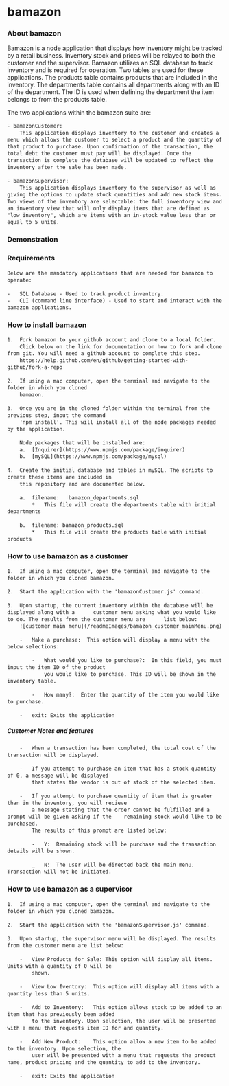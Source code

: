 # bamazon


### About bamazon


Bamazon is a node application that displays how inventory might be tracked by a retail business. Inventory stock and prices will be relayed to both the customer and the supervisor. Bamazon utilizes an SQL database to track inventory and is required for operation. Two tables are used for these applications. The products table contains products that are included in the inventory. The departments table contains all departments along with an ID of the department. The ID is used when defining the department the item belongs to from the products table. 

The two applications within the bamazon suite are:

    - bamazonCustomer:
        This application displays inventory to the customer and creates a menu which allows the customer to select a product and the quantity of that product to purchase. Upon confirmation of the transaction, the total debt the customer must pay will be displayed. Once the transaction is complete the database will be updated to reflect the inventory after the sale has been made.

    - bamazonSupervisor:
        This application displays inventory to the supervisor as well as giving the options to update stock quantities and add new stock items. Two views of the inventory are selectable: the full inventory view and an inventory view that will only display items that are defined as "low inventory", which are items with an in-stock value less than or equal to 5 units. 



### Demonstration



### Requirements


    Below are the mandatory applications that are needed for bamazon to operate:

    -   SQL Database - Used to track product inventory.
    -   CLI (command line interface) - Used to start and interact with the bamazon applications.



### How to install bamazon

    1.  Fork bamazon to your github account and clone to a local folder. 
        Click below on the link for documentation on how to fork and clone from git. You will need a github account to complete this step.
        https://help.github.com/en/github/getting-started-with-github/fork-a-repo

    2.  If using a mac computer, open the terminal and navigate to the folder in which you cloned 
        bamazon.

    3.  Once you are in the cloned folder within the terminal from the previous step, input the command 
        'npm install'. This will install all of the node packages needed by the application.

        Node packages that will be installed are:
        a.  [Inquirer](https://www.npmjs.com/package/inquirer)
        b.  [mySQL](https://www.npmjs.com/package/mysql)

    4.  Create the initial database and tables in mySQL. The scripts to create these items are included in
        this repository and are documented below.

        a.  filename:   bamazon_departments.sql
            *   This file will create the departments table with initial departments

        b.  filename: bamazon_products.sql
            *   This file will create the products table with initial products



### How to use bamazon as a customer

    1.  If using a mac computer, open the terminal and navigate to the folder in which you cloned bamazon.

    2.  Start the application with the 'bamazonCustomer.js' command.

    3.  Upon startup, the current inventory within the database will be displayed along with a      customer menu asking what you would like to do. The results from the customer menu are      list below:
        ![customer main menu](/readmeImages/bamazon_customer_mainMenu.png)

        -   Make a purchase:  This option will display a menu with the below selections:

            -   What would you like to purchase?:  In this field, you must input the item ID of the product
                you would like to purchase. This ID will be shown in the inventory table.
            
            -   How many?:  Enter the quantity of the item you would like to purchase.

        -   exit: Exits the application

#####   Customer Notes and features

        -   When a transaction has been completed, the total cost of the transaction will be displayed.
        
        -   If you attempt to purchase an item that has a stock quantity of 0, a message will be displayed
            that states the vendor is out of stock of the selected item.
        
        -   If you attempt to purchase quantity of item that is greater than in the inventory, you will recieve
            a message stating that the order cannot be fulfilled and a prompt will be given asking if the    remaining stock would like to be purchased. 
            The results of this prompt are listed below:
            
            -   Y:  Remaining stock will be purchase and the transaction details will be shown.
            
            _   N:  The user will be directed back the main menu. Transaction will not be initiated.



### How to use bamazon as a supervisor

    1.  If using a mac computer, open the terminal and navigate to the folder in which you cloned bamazon.

    2.  Start the application with the 'bamazonSupervisor.js' command.

    3.  Upon startup, the supervisor menu will be displayed. The results from the customer menu are list below:

        -   View Products for Sale: This option will display all items. Units with a quantity of 0 will be
            shown.

        -   View Low Iventory:  This option will display all items with a quantity less than 5 units.

        -   Add to Inventory:   This option allows stock to be added to an item that has previously been added
            to the inventory. Upon selection, the user will be presented with a menu that requests item ID for and quantity.

        -   Add New Product:    This option allow a new item to be added to the inventory. Upon selection, the
            user will be presented with a menu that requests the product name, product pricing and the quantity to add to the inventory.

        -   exit: Exits the application


